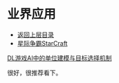 # 业界应用

- [返回上层目录](../reinforcement-learning.md)
- [星际争霸StarCraft](starcraft/starcraft.md)



[DL游戏AI中的单位建模与目标选择机制](https://zhuanlan.zhihu.com/p/496275821)

很好，很推荐看下。

